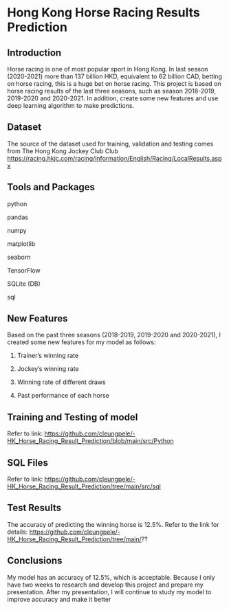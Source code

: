 # Hong Kong Horse Racing Results Prediction
## Introduction
Horse racing is one of most popular sport in Hong Kong. In last season (2020-2021) more than 137 billion HKD,  equivalent to 62 billion CAD, betting on horse racing, this is a huge bet on horse racing. This project is based on horse racing results of the last three seasons, such as  season 2018-2019, 2019-2020 and  2020-2021. In addition, create some new features and use deep learning algorithm to make predictions.

## Dataset
The source of the dataset used for training, validation and testing comes from The Hong Kong Jockey Club Club https://racing.hkjc.com/racing/information/English/Racing/LocalResults.aspx

## Tools and Packages
python

pandas

numpy

matplotlib

seaborn

TensorFlow

SQLite (DB)

sql

## New Features
Based on the past three seasons (2018-2019, 2019-2020 and 2020-2021), I created some new features for my model as follows:

1. Trainer’s winning rate

2. Jockey’s winning rate

3. Winning rate of different draws

4. Past performance of each horse

## Training and Testing of model
Refer to link:
https://github.com/cleungpele/-HK_Horse_Racing_Result_Prediction/blob/main/src/Python


## SQL Files
Refer to link:
https://github.com/cleungpele/-HK_Horse_Racing_Result_Prediction/tree/main/src/sql

## Test Results
The accuracy of predicting the winning horse is 12.5%. Refer to the link for details:
https://github.com/cleungpele/-HK_Horse_Racing_Result_Prediction/tree/main/??

## Conclusions
My model has an accuracy of 12.5%, which is acceptable. Because I only have two weeks to research and develop this project and prepare my presentation. After my presentation, I will continue to study my model to improve accuracy and make it better
